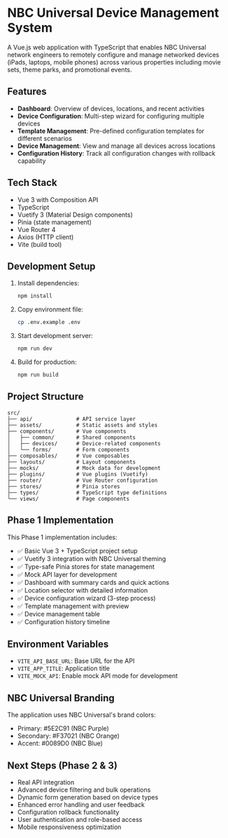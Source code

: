 # NBC Universal Device Management System

A Vue.js web application with TypeScript that enables NBC Universal network engineers to remotely configure and manage networked devices (iPads, laptops, mobile phones) across various properties including movie sets, theme parks, and promotional events.

## Features

- **Dashboard**: Overview of devices, locations, and recent activities
- **Device Configuration**: Multi-step wizard for configuring multiple devices
- **Template Management**: Pre-defined configuration templates for different scenarios
- **Device Management**: View and manage all devices across locations
- **Configuration History**: Track all configuration changes with rollback capability

## Tech Stack

- Vue 3 with Composition API
- TypeScript
- Vuetify 3 (Material Design components)
- Pinia (state management)
- Vue Router 4
- Axios (HTTP client)
- Vite (build tool)

## Development Setup

1. Install dependencies:
   ```bash
   npm install
   ```

2. Copy environment file:
   ```bash
   cp .env.example .env
   ```

3. Start development server:
   ```bash
   npm run dev
   ```

4. Build for production:
   ```bash
   npm run build
   ```

## Project Structure

```
src/
├── api/              # API service layer
├── assets/           # Static assets and styles
├── components/       # Vue components
│   ├── common/       # Shared components
│   ├── devices/      # Device-related components
│   └── forms/        # Form components
├── composables/      # Vue composables
├── layouts/          # Layout components
├── mocks/            # Mock data for development
├── plugins/          # Vue plugins (Vuetify)
├── router/           # Vue Router configuration
├── stores/           # Pinia stores
├── types/            # TypeScript type definitions
└── views/            # Page components
```

## Phase 1 Implementation

This Phase 1 implementation includes:
- ✅ Basic Vue 3 + TypeScript project setup
- ✅ Vuetify 3 integration with NBC Universal theming
- ✅ Type-safe Pinia stores for state management
- ✅ Mock API layer for development
- ✅ Dashboard with summary cards and quick actions
- ✅ Location selector with detailed information
- ✅ Device configuration wizard (3-step process)
- ✅ Template management with preview
- ✅ Device management table
- ✅ Configuration history timeline

## Environment Variables

- `VITE_API_BASE_URL`: Base URL for the API
- `VITE_APP_TITLE`: Application title
- `VITE_MOCK_API`: Enable mock API mode for development

## NBC Universal Branding

The application uses NBC Universal's brand colors:
- Primary: #5E2C91 (NBC Purple)
- Secondary: #F37021 (NBC Orange)  
- Accent: #0089D0 (NBC Blue)

## Next Steps (Phase 2 & 3)

- Real API integration
- Advanced device filtering and bulk operations
- Dynamic form generation based on device types
- Enhanced error handling and user feedback
- Configuration rollback functionality
- User authentication and role-based access
- Mobile responsiveness optimization